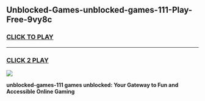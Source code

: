 
## Unblocked-Games-unblocked-games-111-Play-Free-9vy8c
<h3>
<a href="https://premium76.site?title=unblocked-games-111&ref=10A">CLICK TO PLAY</a></h3>
<hr>

<h3>
<a href="https://premium76.site?title=unblocked-games-111&ref=10A">CLICK 2 PLAY</a>
  
</h3>

<a href="https://premium76.site?title=unblocked-games-111&ref=10A"><img src="https://clearcache.store/games.png"></a>


**unblocked-games-111 games unblocked: Your Gateway to Fun and Accessible Online Gaming**
